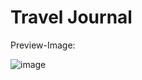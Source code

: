 # Travel Journal


Preview-Image:

![image](https://user-images.githubusercontent.com/66178232/165924901-9e5a27a7-6aaf-4be1-832e-4a6b36087309.png)
